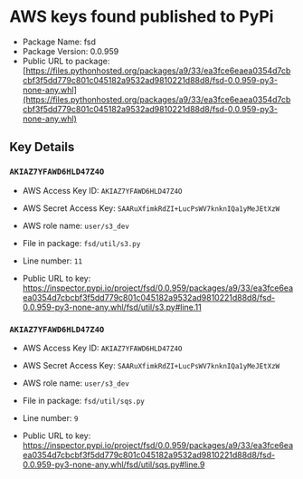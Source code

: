 # AWS keys found published to PyPi

* Package Name: fsd
* Package Version: 0.0.959
* Public URL to package: [https://files.pythonhosted.org/packages/a9/33/ea3fce6eaea0354d7cbcbf3f5dd779c801c045182a9532ad9810221d88d8/fsd-0.0.959-py3-none-any.whl](https://files.pythonhosted.org/packages/a9/33/ea3fce6eaea0354d7cbcbf3f5dd779c801c045182a9532ad9810221d88d8/fsd-0.0.959-py3-none-any.whl)

## Key Details

### `AKIAZ7YFAWD6HLD47Z4O`

* AWS Access Key ID: `AKIAZ7YFAWD6HLD47Z4O`
* AWS Secret Access Key: `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` 
* AWS role name: `user/s3_dev`
* File in package: `fsd/util/s3.py`
* Line number: `11`

* Public URL to key: https://inspector.pypi.io/project/fsd/0.0.959/packages/a9/33/ea3fce6eaea0354d7cbcbf3f5dd779c801c045182a9532ad9810221d88d8/fsd-0.0.959-py3-none-any.whl/fsd/util/s3.py#line.11



### `AKIAZ7YFAWD6HLD47Z4O`

* AWS Access Key ID: `AKIAZ7YFAWD6HLD47Z4O`
* AWS Secret Access Key: `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` 
* AWS role name: `user/s3_dev`
* File in package: `fsd/util/sqs.py`
* Line number: `9`

* Public URL to key: https://inspector.pypi.io/project/fsd/0.0.959/packages/a9/33/ea3fce6eaea0354d7cbcbf3f5dd779c801c045182a9532ad9810221d88d8/fsd-0.0.959-py3-none-any.whl/fsd/util/sqs.py#line.9


